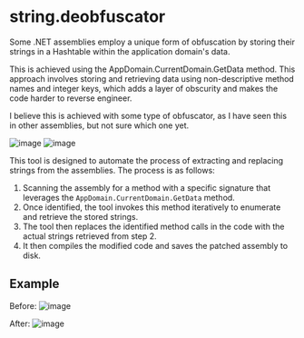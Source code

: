# string.deobfuscator

Some .NET assemblies employ a unique form of obfuscation by storing their strings in a Hashtable within the application domain's data. 

This is achieved using the AppDomain.CurrentDomain.GetData method. This approach involves storing and retrieving data using non-descriptive method names and integer keys, which adds a layer of obscurity and makes the code harder to reverse engineer.

I believe this is achieved with some type of obfuscator, as I have seen this in other assemblies, but not sure which one yet.

![image](https://github.com/miltinhoc/StringDeobfuscator/assets/26238419/d15f500b-7235-41b8-a3df-3bfaeb927dc1)
![image](https://github.com/miltinhoc/StringDeobfuscator/assets/26238419/0be9e3fb-3ac2-4823-87d1-4660e9d26995)

This tool is designed to automate the process of extracting and replacing strings from the assemblies. The process is as follows:
1. Scanning the assembly for a method with a specific signature that leverages the ``AppDomain.CurrentDomain.GetData`` method.
2. Once identified, the tool invokes this method iteratively to enumerate and retrieve the stored strings.
3. The tool then replaces the identified method calls in the code with the actual strings retrieved from step 2.
4. It then compiles the modified code and saves the patched assembly to disk.

## Example

Before:
![image](https://github.com/miltinhoc/StringDeobfuscator/assets/26238419/69efbfe0-b31d-40c1-ad61-9461b149367e)

After:
![image](https://github.com/miltinhoc/StringDeobfuscator/assets/26238419/0c77ccf0-b6be-4bff-bb4b-a29ac3544092)
